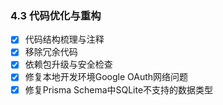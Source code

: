 ### 4.3 代码优化与重构
- [x] 代码结构梳理与注释
- [x] 移除冗余代码
- [x] 依赖包升级与安全检查
- [x] 修复本地开发环境Google OAuth网络问题
- [x] 修复Prisma Schema中SQLite不支持的数据类型